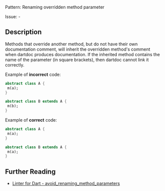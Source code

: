 Pattern: Renaming overridden method parameter

Issue: -

## Description

Methods that override another method, but do not have their own documentation
comment, will inherit the overridden method's comment when dartdoc produces
documentation. If the inherited method contains the name of the parameter (in
square brackets), then dartdoc cannot link it correctly.

Example of **incorrect** code:
```dart
abstract class A {
 m(a);
}

abstract class B extends A {
 m(b);
}
```

Example of **correct** code:
```dart
abstract class A {
 m(a);
}

abstract class B extends A {
 m(a);
}
```

## Further Reading

* [Linter for Dart - avoid_renaming_method_parameters](https://dart-lang.github.io/linter/lints/avoid_renaming_method_parameters.html)